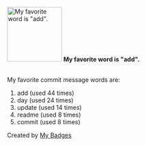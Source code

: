 <img src="https://my-badges.github.io/my-badges/favorite-word.png" alt="My favorite word is &quot;add&quot;." title="My favorite word is &quot;add&quot;." width="128">
<strong>My favorite word is &quot;add&quot;.</strong>
<br><br>

My favorite commit message words are:

1. add (used 44 times)
2. day (used 24 times)
3. update (used 14 times)
4. readme (used 8 times)
5. commit (used 8 times)


Created by <a href="https://github.com/my-badges/my-badges">My Badges</a>